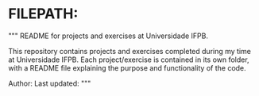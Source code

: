 # FILEPATH: <filepath>
"""
README for projects and exercises at Universidade IFPB.

This repository contains projects and exercises completed during my time at Universidade IFPB. Each project/exercise is contained in its own folder, with a README file explaining the purpose and functionality of the code.

Author: <Achilles>
Last updated: <date>
"""

